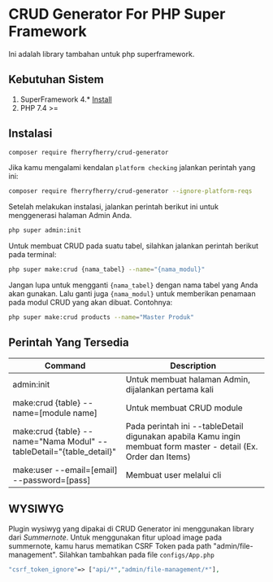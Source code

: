 # CRUD Generator For PHP Super Framework
Ini adalah library tambahan untuk php superframework.
## Kebutuhan Sistem
1. SuperFramework 4.* [Install](https://github.com/crudbooster/superframework)
2. PHP 7.4 >=
## Instalasi
```bash 
composer require fherryfherry/crud-generator
```
Jika kamu mengalami kendalan `platform checking` jalankan perintah yang ini:
```bash 
composer require fherryfherry/crud-generator --ignore-platform-reqs
```

Setelah melakukan instalasi, jalankan perintah berikut ini untuk menggenerasi halaman Admin Anda. 
```bash 
php super admin:init
```
Untuk membuat CRUD pada suatu tabel, silahkan jalankan perintah berikut pada terminal:
```bash
php super make:crud {nama_tabel} --name="{nama_modul}"
```
Jangan lupa untuk mengganti `{nama_tabel}` dengan nama tabel yang Anda akan gunakan. Lalu ganti juga 
`{nama_modul}` untuk memberikan penamaan pada modul CRUD yang akan dibuat. Contohnya:
```bash
php super make:crud products --name="Master Produk"
```
## Perintah Yang Tersedia
| Command | Description |
| ------- | ----------- |
| admin:init | Untuk membuat halaman Admin, dijalankan pertama kali |
| make:crud {table} --name=[module name]| Untuk membuat CRUD module |
| make:crud {table} --name="Nama Modul" --tableDetail="{table_detail}"| Pada perintah ini --tableDetail digunakan apabila Kamu ingin membuat form master - detail (Ex. Order dan Items) |
| make:user --email=[email] --password=[pass] | Membuat user melalui cli |
## WYSIWYG
Plugin wysiwyg yang dipakai di CRUD Generator ini menggunakan library dari *Summernote*. Untuk menggunakan fitur 
upload image pada summernote, kamu harus mematikan CSRF Token pada path "admin/file-management". Silahkan tambahkan pada file `configs/App.php`
```php
"csrf_token_ignore"=> ["api/*","admin/file-management/*"],
```